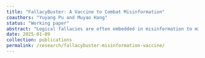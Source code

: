 ```yaml
---
title: "FallacyBuster: A Vaccine to Combat Misinformation"
coauthors: "Yuyang Pu and Muyao Hang"
status: "Working paper"
abstract: "Logical fallacies are often embedded in misinformation to mislead the public and manipulate opinion. How can we help individuals resist misinformation in the new era of social media? While existing research has emphasized fact-checking and media literacy training, we propose an alternative approach: enhancing individuals' cognitive reasoning skills. We developed FallacyBuster, a ``vaccine-like'' intervention embedded in short, AI-generated videos that train individuals to identify three common logical fallacies: false causality, hasty generalization, and personal attack.We conducted a preregistered survey experiment (N = 2,416) in China in August 2025, randomly assigning participants either to a treatment group—exposed to one of the FallacyBuster videos — or to a control group that received placebo training on recycling. The results show that participants who received FallacyBuster were less likely to endorse misinformation items in general. We also find evidence of motivated reasoning: individuals high in nationalism are more likely than their low-nationalism counterparts to endorse misinformation framed with nationalist narratives. Yet \textit{FallacyBuster} shows no evidence of backfire effects. FallacyBuster makes three contributions: it emphasizes cognitive skills over belief correction to avoid backfire, delivers scalable and low-cost inoculation through AI-generated short videos, and provides an apolitical strategy that extends inoculation research into authoritarian settings."
date: 2025-01-09
collection: publications
permalink: /research/fallacybuster-misinformation-vaccine/
---
```

